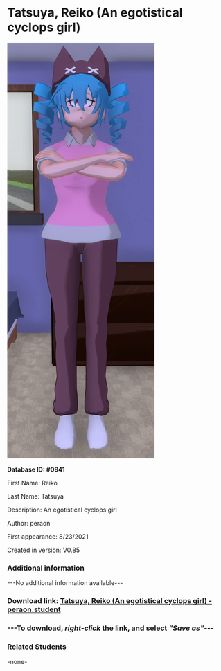 # Tatsuya, Reiko (An egotistical cyclops girl)

<img src="../../Files/Images/Tatsuya, Reiko (An egotistical cyclops girl).png" title="Tatsuya, Reiko (An egotistical cyclops girl) - peraon">

**Database ID: #0941**

First Name: Reiko

Last Name: Tatsuya

Description: An egotistical cyclops girl

Author: peraon

First appearance: 8/23/2021

Created in version: V0.85

### Additional information

---No additional information available---

### Download link: <a href="https://raw.githubusercontent.com/Arbiter1223/Daigaku-Gurashi-Custom-Students/master/Files/Student%20Files/Tatsuya%2C%20Reiko%20(An%20egotistical%20cyclops%20girl)%20-%20peraon.student">Tatsuya, Reiko (An egotistical cyclops girl) - peraon.student</a>

### ---**To download, _right-click_ the link, and select _"Save as"_**---

### Related Students

-none-
